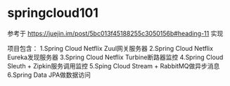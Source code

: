 # springcloud101
参考于 https://juejin.im/post/5bc013f45188255c3050156b#heading-11 实现

项目包含：
1.Spring Cloud Netflix Zuul网关服务器
2.Spring Cloud Netflix Eureka发现服务器
3.Spring Cloud Netflix Turbine断路器监控
4.Spring Cloud Sleuth + Zipkin服务调用监控
5.Sping Cloud Stream + RabbitMQ做异步消息
6.Spring Data JPA做数据访问
